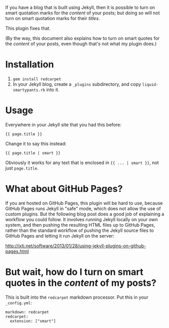 If you have a blog that is built using Jekyll, then it is possible to turn on
smart quotation marks for the *content* of your posts; but doing so will not
turn on smart quotation marks for their *titles*.

This plugin fixes that.

(By the way, this document also explains how to turn on smart quotes for the
*content* of your posts, even though that's not what my plugin does.)

Installation
============

1. `gem install redcarpet`
2. In your Jekyll blog, create a `_plugins` subdirectory, and copy
   `liquid-smartypants.rb` into it.

Usage
=====

Everywhere in your Jekyll site that you had this before:

    {{ page.title }}

Change it to say this instead:

    {{ page.title | smart }}

Obviously it works for any text that is enclosed in `{{ ... | smart }}`, not
just `page.title`.

What about GitHub Pages?
========================

If you are hosted on GitHub Pages, this plugin will be hard to use, because
GitHub Pages runs Jekyll in "safe" mode, which does not allow the use of custom
plugins.  But the following blog post does a good job of explaining a workflow
you could follow.  It involves running Jekyll locally on your own system, and
then pushing the resulting HTML files up to GitHub Pages, rather than the
standard workflow of pushing the Jekyll source files to GitHub Pages and
letting it run Jekyll on the server:

<http://ixti.net/software/2013/01/28/using-jekyll-plugins-on-github-pages.html>

But wait, how do I turn on smart quotes in the *content* of my posts?
=====================================================================

This is built into the `redcarpet` markdown processor.  Put this in your
`_config.yml`:

    markdown: redcarpet
    redcarpet:
      extension: ["smart"]
